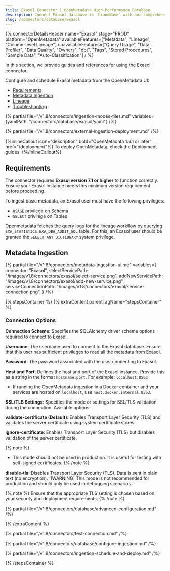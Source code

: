 ```yaml
---
title: Exasol Connector | OpenMetadata High-Performance Database
description: Connect Exasol database to `brandName` with our comprehensive connector guide. Step-by-step setup, configuration, and metadata extraction instructions.
slug: /connectors/database/exasol
---
```


{% connectorDetailsHeader
name="Exasol"
stage="PROD"
platform="OpenMetadata"
availableFeatures=["Metadata", "Lineage", "Column-level Lineage"]
unavailableFeatures=["Query Usage", "Data Profiler", "Data Quality", "Owners", "dbt", "Tags", "Stored Procedures", "Sample Data", "Auto-Classification"]
/ %}


In this section, we provide guides and references for using the Exasol connector.

Configure and schedule Exasol metadata from the OpenMetadata UI:

- [Requirements](#requirements)
- [Metadata Ingestion](#metadata-ingestion)
- [Lineage](/connectors/ingestion/lineage)
- [Troubleshooting](/connectors/database/exasol/troubleshooting)

{% partial file="/v1.8/connectors/ingestion-modes-tiles.md" variables={yamlPath: "/connectors/database/exasol/yaml"} /%}

{% partial file="/v1.8/connectors/external-ingestion-deployment.md" /%}

{%inlineCallout icon="description" bold="OpenMetadata 1.6.1 or later" href="/deployment"%}
To deploy OpenMetadata, check the Deployment guides.
{%/inlineCallout%}

## Requirements

The connector requires **Exasol version 7.1 or higher** to function correctly. Ensure your Exasol instance meets this minimum version requirement before proceeding.

To ingest basic metadata, an Exasol user must have the following privileges:
  - `USAGE` privilege on Schema
  - `SELECT` privilege on Tables

Openmetadata fetches the query logs for the lineage workflow by querying `EXA_STATISTICS.EXA_DBA_AUDIT_SQL` table.
For this, an Exasol user should be granted the `SELECT ANY DICTIONARY` system privilege.

## Metadata Ingestion

{% partial
  file="/v1.8/connectors/metadata-ingestion-ui.md"
  variables={
    connector: "Exasol",
    selectServicePath: "/images/v1.8/connectors/exasol/select-service.png",
    addNewServicePath: "/images/v1.8/connectors/exasol/add-new-service.png",
    serviceConnectionPath: "/images/v1.8/connectors/exasol/service-connection.png",
  }
/%}

{% stepsContainer %}
{% extraContent parentTagName="stepsContainer" %}

### Connection Options

**Connection Scheme**: Specifies the SQLAlchemy driver scheme options required to connect to Exasol.

**Username**: The username used to connect to the Exasol database. Ensure that this user has sufficient privileges to read all the metadata from Exasol.

**Password**: The password associated with the user connecting to Exasol.

**Host and Port**: Defines the host and port of the Exasol instance. Provide this as a string in the format `hostname:port`. For example: `localhost:8563`
- If running the OpenMetadata ingestion in a Docker container and your services are hosted on `localhost`, use `host.docker.internal:8563`.

**SSL/TLS Settings**: Specifies the mode or settings for SSL/TLS validation during the connection. Available options:

**validate-certificate (Default)**: Enables Transport Layer Security (TLS) and validates the server certificate using system certificate stores.

**ignore-certificate**: Enables Transport Layer Security (TLS) but disables validation of the server certificate. 

{% note %}
- This mode should not be used in production. It is useful for testing with self-signed certificates.
{% /note %}

**disable-tls**: Disables Transport Layer Security (TLS). Data is sent in plain text (no encryption).
[!WARNING]
This mode is not recommended for production and should only be used in debugging scenarios.

{% note %}
Ensure that the appropriate TLS setting is chosen based on your security and deployment requirements.
{% /note %}

{% partial file="/v1.8/connectors/database/advanced-configuration.md" /%}

{% /extraContent %}

{% partial file="/v1.8/connectors/test-connection.md" /%}

{% partial file="/v1.8/connectors/database/configure-ingestion.md" /%}

{% partial file="/v1.8/connectors/ingestion-schedule-and-deploy.md" /%}

{% /stepsContainer %}
